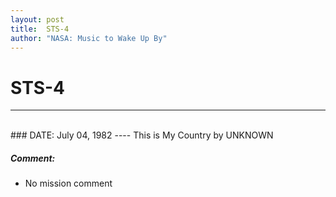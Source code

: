 ```yaml
---
layout: post
title:  STS-4
author: "NASA: Music to Wake Up By"
---
```


# STS-4
----
<br/>
### DATE: July 04, 1982
----
This is My Country by UNKNOWN

##### Comment:
* No mission comment
